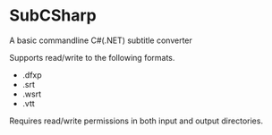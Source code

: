 # SubCSharp

A basic commandline C#(.NET) subtitle converter

Supports read/write to the following formats.

- .dfxp
- .srt
- .wsrt
- .vtt

Requires read/write permissions in both input and output directories.